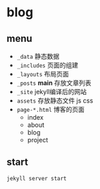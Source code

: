 # blog

## menu

- `_data` 静态数据
- `_includes` 页面的组建
- `_layouts` 布局页面
- `_posts` **main** 存放文章列表
- `_site` jekyll编译后的网站
- `assets` 存放静态文件 js css
- `page-*.html` 博客的页面
	- index
	- about
	- blog
	- project
	
## start

```
jekyll server start
```